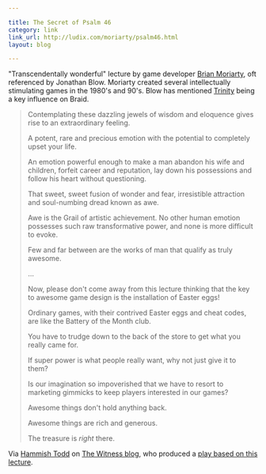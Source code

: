 ```yaml
---

title: The Secret of Psalm 46
category: link
link_url: http://ludix.com/moriarty/psalm46.html
layout: blog

---
```


"Transcendentally wonderful" lecture by game developer [Brian Moriarty](http://en.wikipedia.org/wiki/Brian_Moriarty), oft referenced by Jonathan Blow. Moriarty created several intellectually stimulating games in the 1980's and 90's.  Blow has mentioned <a href="http://en.wikipedia.org/wiki/Trinity_(video_game)">Trinity</a> being a key influence on Braid.

> Contemplating these dazzling jewels of wisdom and eloquence gives rise to an extraordinary feeling.
> 
> A potent, rare and precious emotion with the potential to completely upset your life.
> 
> An emotion powerful enough to make a man abandon his wife and children, forfeit career and reputation, lay down his possessions and follow his heart without questioning.
> 
> That sweet, sweet fusion of wonder and fear, irresistible attraction and soul-numbing dread known as awe.
> 
> Awe is the Grail of artistic achievement. No other human emotion possesses such raw transformative power, and none is more difficult to evoke.
> 
> Few and far between are the works of man that qualify as truly awesome.
> 
> ...
> 
> Now, please don't come away from this lecture thinking that the key to awesome game design is the installation of Easter eggs!
> 
> Ordinary games, with their contrived Easter eggs and cheat codes, are like the Battery of the Month club.
> 
> You have to trudge down to the back of the store to get what you really came for.
> 
> If super power is what people really want, why not just give it to them?
> 
> Is our imagination so impoverished that we have to resort to marketing gimmicks to keep players interested in our games?
> 
> Awesome things don't hold anything back.
> 
> Awesome things are rich and generous.
> 
> The treasure is _right_ there.

Via [Hammish Todd](http://actionbutton.net/) on [The Witness blog](http://the-witness.net/news/2011/09/interview-on-gamespots-hotspot-podcast/#comment-5664), who produced a [play based on this lecture](http://www.nouse.co.uk/2011/05/24/open-drama-night/).
